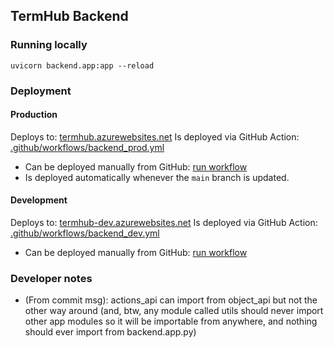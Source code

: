 ## TermHub Backend
### Running locally
`uvicorn backend.app:app --reload`

### Deployment
#### Production
Deploys to: [termhub.azurewebsites.net](https://termhub.azurewebsites.net)
Is deployed via GitHub Action: [.github/workflows/backend_prod.yml](https://github.com/jhu-bids/TermHub/blob/main/.github/workflows/backend_prod.yml)
- Can be deployed manually from GitHub: [run workflow](https://github.com/jhu-bids/TermHub/actions/workflows/backend_prod.yml)
- Is deployed automatically whenever the `main` branch is updated.

#### Development
Deploys to: [termhub-dev.azurewebsites.net](https://termhub-dev.azurewebsites.net)
Is deployed via GitHub Action: [.github/workflows/backend_dev.yml](https://github.com/jhu-bids/TermHub/blob/main/.github/workflows/backend_dev.yml)
- Can be deployed manually from GitHub: [run workflow](https://github.com/jhu-bids/TermHub/actions/workflows/backend_dev.yml)

### Developer notes
- (From commit msg):
  actions_api can import from object_api but
  not the other way around (and, btw, any module called utils should
  never import other app modules so it will be importable from anywhere,
  and nothing should ever import from backend.app.py)
